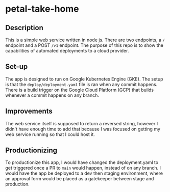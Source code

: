 # petal-take-home

## Description
This is a simple web service written in node js. There are two endpoints, a `/` endpoint and a POST `/v1` endpoint.
The purpose of this repo is to show the capabilities of automated deployments to a cloud provider.

## Set-up
The app is designed to run on Google Kubernetes Engine (GKE). The setup is that the `deploy/deployment.yaml` file is ran when any commit happens. There is a build trigger on the Google Cloud Platform (GCP) that builds whenever a commit happens on any branch.

## Improvements
The web service itself is supposed to return a reversed string, however I didn't have enough time to add that because I was focused on getting my web service running so that I could host it.

## Productionizing
To productionize this app, I would have changed the deployment.yaml to get triggered once a PR to `main` would happen, instead of on any branch. I would have the app be deployed to a dev then staging environment, where an approval form would be placed as a gatekeeper between stage and production.
